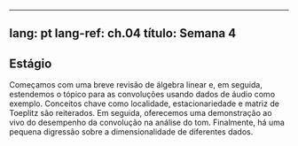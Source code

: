 <!-----
lang-ref: ch.04
title: Week 4
---
-->

---
lang: pt
lang-ref: ch.04
título: Semana 4
---

<!--
## Practicum
-->

## Estágio

<!--We start with a brief review of linear algebra and then extend the topic to convolutions using audio data as an example. Key concepts like locality, stationarity and Toeplitz matrix are reiterated. Then we give a live demo of convolution performance in pitch analysis. Finally, there is a short digression about the dimensionality of different data.
-->

Começamos com uma breve revisão de álgebra linear e, em seguida, estendemos o tópico para as convoluções usando dados de áudio como exemplo. Conceitos chave como localidade, estacionariedade e matriz de Toeplitz são reiterados. Em seguida, oferecemos uma demonstração ao vivo do desempenho da convolução na análise do tom. Finalmente, há uma pequena digressão sobre a dimensionalidade de diferentes dados.

